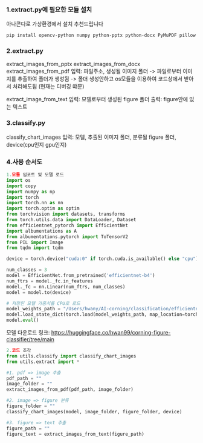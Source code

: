 ### 1.extract.py에 필요한 모듈 설치
아나콘다로 가상환경에서 설치 추천드립니다
```python
pip install opencv-python numpy python-pptx python-docx PyMuPDF pillow pdf2docx paddlepaddle paddleocr
```
### 2.extract.py 
extract_images_from_pptx
extract_images_from_docx
extract_images_from_pdf 
입력: 파일주소, 생성될 이미지 폴더
-> 파일로부터 이미지를 추출하여 폴더가 생성됨
-> 폴더 생성안하고 os모듈을 이용하여 코드상에서 받아서 처리해도됨 (현재는 디버깅 떄문)

extract_image_from_text
입력: 모델로부터 생성된 figure 폴더
출력: figure안에 있는 텍스트

### 3.classify.py
classify_chart_images
입력: 모델, 추출된 이미지 폴더, 분류될 figure 폴더, device(cpu인지 gpu인지)

### 4.사용 순서도 
```python
1.모듈 임포트 및 모델 로드
import os
import copy
import numpy as np
import torch
import torch.nn as nn
import torch.optim as optim
from torchvision import datasets, transforms
from torch.utils.data import DataLoader, Dataset
from efficientnet_pytorch import EfficientNet
import albumentations as A
from albumentations.pytorch import ToTensorV2
from PIL import Image
from tqdm import tqdm

device = torch.device("cuda:0" if torch.cuda.is_available() else "cpu")

num_classes = 3 
model = EfficientNet.from_pretrained('efficientnet-b4')
num_ftrs = model._fc.in_features
model._fc = nn.Linear(num_ftrs, num_classes)
model = model.to(device)

# 저장된 모델 가중치를 CPU로 로드
model_weights_path = "/Users/hwany/AI-corning/classification/efficientnet_finetuned.pth"
model.load_state_dict(torch.load(model_weights_path, map_location=torch.device('cpu')))  # CPU로 가중치 매핑
model.eval()
```
모델 다운로드 링크: 
https://huggingface.co/hwan99/corning-figure-classifier/tree/main


```python
2.코드 조각
from utils.classify import classify_chart_images
from utils.extract import *

#1. pdf => image 추출 
pdf_path = ""
image_folder = ""
extract_images_from_pdf(pdf_path, image_folder)

#2. image => figure 분류 
figure_folder = ""
classify_chart_images(model, image_folder, figure_folder, device)

#3. figure => text 추출
figure_path = ""
figure_text = extract_images_from_text(figure_path)
```







